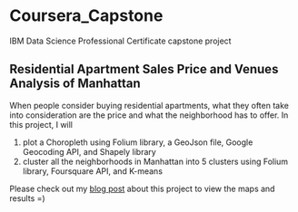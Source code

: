 # Coursera_Capstone
IBM Data Science Professional Certificate capstone project

## Residential Apartment Sales Price and Venues Analysis of Manhattan

When people consider buying residential apartments, what they often take into consideration are the price and what the neighborhood has to offer. In this project, I will
1. plot a Choropleth using Folium library, a GeoJson file, Google Geocoding API, and Shapely library
2. cluster all the neighborhoods in Manhattan into 5 clusters using Folium library, Foursquare API, and K-means

Please check out my [blog post](https://medium.com/@jacqueline3749/residential-apartment-sales-price-and-venues-analysis-of-manhattan-1a0ab261d5a9) about this project to view the maps and results =)
